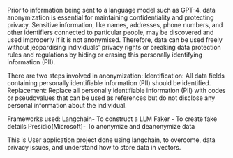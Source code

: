 Prior to information being sent to a language model such as GPT-4, data anonymization is essential for maintaining confidentiality and protecting privacy. Sensitive information, like names, addresses, phone numbers, and other identifiers connected to particular people, may be discovered and used improperly if it is not anonymised. Therefore, data can be used freely without jeopardising individuals' privacy rights or breaking data protection rules and regulations by hiding or erasing this personally identifying information (PII).

There are two steps involved in anonymization:
Identification: All data fields containing personally identifiable information (PII) should be identified.
Replacement: Replace all personally identifiable information (PII) with codes or pseudovalues that can be used as references but do not disclose any personal information about the individual. 

Frameworks used:
Langchain- To construct a LLM 
Faker - To create fake details
Presidio(Microsoft)- To anonymize and deanonymize data

This is User application project done using langchain, to overcome, data privacy issues, and understand how to store data in vectors.

